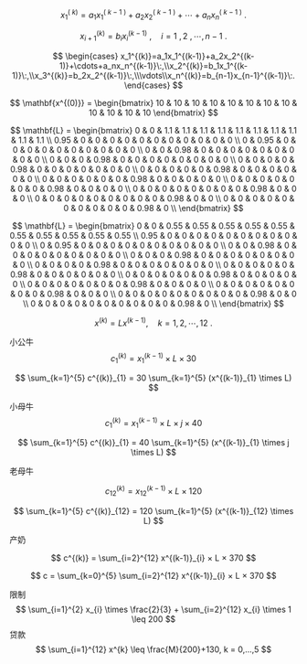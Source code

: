 $$
x_1^{(\:k)}=a_1x_1^{(\:k-1\:)}+a_2x_2^{(\:k-1\:)}+\cdots+a_nx_n^{(\:k-1\:)}\:.
$$

$$
x_{i+1}^{(k)}=b_{i}x_{i}^{(k-1)}\:,\quad i=1\:,2\:,\cdots,n-1\:.
$$

$$
\begin{cases}
x_1^{(k)}=a_1x_1^{(k-1)}+a_2x_2^{(k-1)}+\cdots+a_nx_n^{(k-1)}\:,\\x_2^{(k)}=b_1x_1^{(k-1)}\:,\\x_3^{(k)}=b_2x_2^{(k-1)}\:,\\\vdots\\x_n^{(k)}=b_{n-1}x_{n-1}^{(k-1)}\:.
\end{cases}
$$

$$
\mathbf{x^{(0)}} = 
\begin{bmatrix}
10 & 10 & 10 & 10 & 10 & 10 & 10 & 10 & 10 & 10 & 10 & 10
\end{bmatrix}
$$

$$
\mathbf{L} = 
\begin{bmatrix}
0 & 0 & 1.1 & 1.1 & 1.1 & 1.1 & 1.1 & 1.1 & 1.1 & 1.1 & 1.1 & 1.1 \\
0.95 & 0 & 0 & 0 & 0 & 0 & 0 & 0 & 0 & 0 & 0 & 0 \\
0 & 0.95 & 0 & 0 & 0 & 0 & 0 & 0 & 0 & 0 & 0 & 0 \\
0 & 0 & 0.98 & 0 & 0 & 0 & 0 & 0 & 0 & 0 & 0 & 0 \\
0 & 0 & 0 & 0.98 & 0 & 0 & 0 & 0 & 0 & 0 & 0 & 0 \\
0 & 0 & 0 & 0 & 0.98 & 0 & 0 & 0 & 0 & 0 & 0 & 0 \\
0 & 0 & 0 & 0 & 0 & 0.98 & 0 & 0 & 0 & 0 & 0 & 0 \\
0 & 0 & 0 & 0 & 0 & 0 & 0.98 & 0 & 0 & 0 & 0 & 0 \\
0 & 0 & 0 & 0 & 0 & 0 & 0 & 0.98 & 0 & 0 & 0 & 0 \\
0 & 0 & 0 & 0 & 0 & 0 & 0 & 0 & 0.98 & 0 & 0 & 0 \\
0 & 0 & 0 & 0 & 0 & 0 & 0 & 0 & 0 & 0.98 & 0 & 0 \\
0 & 0 & 0 & 0 & 0 & 0 & 0 & 0 & 0 & 0 & 0.98 & 0 \\
\end{bmatrix}
$$

$$
\mathbf{L} = 
\begin{bmatrix}
0 & 0 & 0.55 & 0.55 & 0.55 & 0.55 & 0.55 & 0.55 & 0.55 & 0.55 & 0.55 & 0.55 \\
0.95 & 0 & 0 & 0 & 0 & 0 & 0 & 0 & 0 & 0 & 0 & 0 \\
0 & 0.95 & 0 & 0 & 0 & 0 & 0 & 0 & 0 & 0 & 0 & 0 \\
0 & 0 & 0.98 & 0 & 0 & 0 & 0 & 0 & 0 & 0 & 0 & 0 \\
0 & 0 & 0 & 0.98 & 0 & 0 & 0 & 0 & 0 & 0 & 0 & 0 \\
0 & 0 & 0 & 0 & 0.98 & 0 & 0 & 0 & 0 & 0 & 0 & 0 \\
0 & 0 & 0 & 0 & 0 & 0.98 & 0 & 0 & 0 & 0 & 0 & 0 \\
0 & 0 & 0 & 0 & 0 & 0 & 0.98 & 0 & 0 & 0 & 0 & 0 \\
0 & 0 & 0 & 0 & 0 & 0 & 0 & 0.98 & 0 & 0 & 0 & 0 \\
0 & 0 & 0 & 0 & 0 & 0 & 0 & 0 & 0.98 & 0 & 0 & 0 \\
0 & 0 & 0 & 0 & 0 & 0 & 0 & 0 & 0 & 0.98 & 0 & 0 \\
0 & 0 & 0 & 0 & 0 & 0 & 0 & 0 & 0 & 0 & 0.98 & 0 \\
\end{bmatrix}
$$

$$
x^{(k)}=Lx^{(k-1)} ,\quad k=1 ,2 ,\cdots,12\:.
$$


小公牛
$$
c^{(k)}_1 = x^{(k-1)}_1 × L × 30
$$

$$
\sum_{k=1}^{5} c^{(k)}_{1} = 30 \sum_{k=1}^{5} (x^{(k-1)}_{1} \times L)
$$

小母牛
$$
c^{(k)}_1 = x^{(k-1)}_{1} × L × j × 40
$$

$$
\sum_{k=1}^{5} c^{(k)}_{1} = 40 \sum_{k=1}^{5} (x^{(k-1)}_{1} \times j \times L)
$$

老母牛

$$
c^{(k)}_{12} = x^{(k-1)}_{12} × L × 120
$$

$$
\sum_{k=1}^{5} c^{(k)}_{12} = 120 \sum_{k=1}^{5} (x^{(k-1)}_{12} \times L)
$$

产奶

$$
c^{(k)} = \sum_{i=2}^{12} x^{(k-1)}_{i} × L × 370
$$

$$
c = \sum_{k=0}^{5} \sum_{i=2}^{12} x^{(k-1)}_{i} × L × 370
$$

限制
$$
\sum_{i=1}^{2} x_{i} \times \frac{2}{3} + \sum_{i=2}^{12} x_{i} \times 1 \leq 200
$$
贷款
$$
\sum_{i=1}^{12} x^{k} \leq \frac{M}{200}+130, k = 0,...,5
$$
